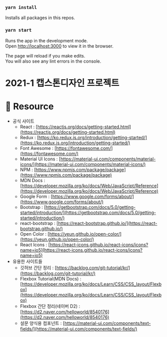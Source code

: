 ### `yarn install`

Installs all packages in this repos.

### `yarn start`

Runs the app in the development mode.\
Open [http://localhost:3000](http://localhost:3000) to view it in the browser.

The page will reload if you make edits.\
You will also see any lint errors in the console.

# 2021-1 캡스톤디자인 프로젝트

# 🔖 Resource

- 공식 사이트
  - React : [https://reactjs.org/docs/getting-started.html](https://reactjs.org/docs/getting-started.html)
  - Redux : [https://ko.redux.js.org/introduction/getting-started/](https://ko.redux.js.org/introduction/getting-started/)
  - Font Awesome : [https://fontawesome.com/](https://fontawesome.com/)
  - Material UI Icons : [https://material-ui.com/components/material-icons/](https://material-ui.com/components/material-icons/)
  - NPM : [https://www.npmjs.com/package/package](https://www.npmjs.com/package/package)
  - MDN Docs : [https://developer.mozilla.org/ko/docs/Web/JavaScript/Reference](https://developer.mozilla.org/ko/docs/Web/JavaScript/Reference)
  - Google Form : [https://www.google.com/forms/about/](https://www.google.com/forms/about/)
  - Bootstrap : [https://getbootstrap.com/docs/5.0/getting-started/introduction/](https://getbootstrap.com/docs/5.0/getting-started/introduction/)
  - react-bootstrap : [https://react-bootstrap.github.io/](https://react-bootstrap.github.io/)
  - Open Color : [https://yeun.github.io/open-color/](https://yeun.github.io/open-color/)
  - React Icons : [https://react-icons.github.io/react-icons/icons?name=io5](https://react-icons.github.io/react-icons/icons?name=io5)
- 유용한 사이트들
  - 깃허브 간단 정리 : [https://backlog.com/git-tutorial/kr/](https://backlog.com/git-tutorial/kr/)
  - Flexbox Tutorial(MDN Docs) : [https://developer.mozilla.org/ko/docs/Learn/CSS/CSS_layout/Flexbox](https://developer.mozilla.org/ko/docs/Learn/CSS/CSS_layout/Flexbox)
  - Flexbox 간단 정리(네이버 D2) : [https://d2.naver.com/helloworld/8540176](https://d2.naver.com/helloworld/8540176)
  - 설문 양식용 컴포넌트 : [https://material-ui.com/components/text-fields/](https://material-ui.com/components/text-fields/)
